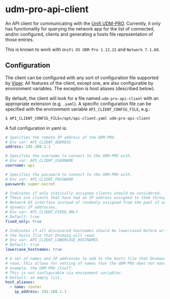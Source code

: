 # udm-pro-api-client

An API client for communicating with the [Unifi UDM-PRO][udm-pro].
Currently, it only has functionality for querying the network app for the list
of connected, and/or configured, clients and generating a hosts file
representation of those entries.

This is known to work with `UniFi OS UDM Pro 1.12.22` and `Network 7.1.68`.

## Configuration

The client can be configured with any sort of configuration file supported
by [Viper][viper]. All features of the client, except one, are also
configurable by environment variables. The exception is host aliases (described
below).

By default, the client will look for a file named `udm-pro-api-client` with
an appropriate extension (e.g. `.yaml`). A specific configuration file can
be specified with the environment variable `API_CLIENT_CONFIG_FILE`, e.g.:

```sh
$ API_CLIENT_CONFIG_FILE=/opt/api-client.yaml udm-pro-api-client
```

A full configuration in yaml is:

```yaml
# Specifies the remote IP address of the UDM-PRO.
# Env var: API_CLIENT_ADDRESS
address: 192.168.1.1

# Specifies the username to connect to the UDM-PRO with.
# Env var: API_CLIENT_USERNAME
username: api

# Specifies the password to connect to the UDM-PRO with.
# Env var: API_CLIENT_PASSWORD
password: super-secret

# Indicates if only statically assigned clients should be considered.
# These are clients that have had an IP address assigned to them through the
# Network OS interface instead of randomly assigned from the pool of available
# dynamic IP addresses.
# Env var: API_CLIENT_FIXED_ONLY
# Default: true
fixed_only: true

# Indicates if all discovered hostnames should be lowercased before writing to
# the hosts file that Dnsmasq will read.
# Env var: API_CLIENT_LOWERCASE_HOSTNAMES
# Default: true
lowercase_hostnames: true

# A set of names and IP addresses to add to the hosts file that Dnsmasq will
# read. This allows for setting of names that the UDM-PRO does not manage, For
# example, the UDM-PRO itself.
# This is not configurable via envionment variables.
# Default: an empty list.
host_aliases:
  - name: router
    ip_address: 192.168.1.1
```


[udm-pro]: https://store.ui.com/products/udm-pro
[viper]: https://github.com/spf13/viper/tree/5247643f02358b40d01385b0dbf743b659b0133f#reading-config-files
